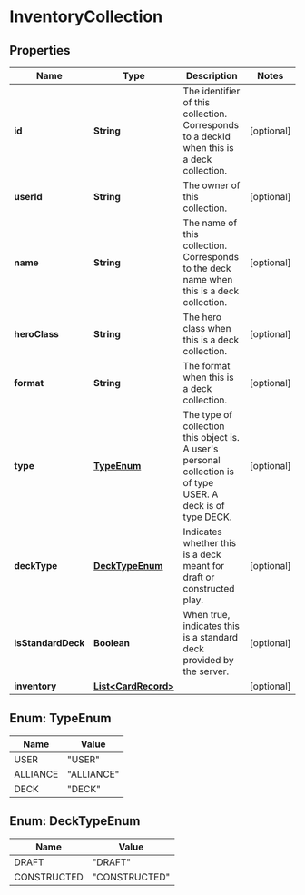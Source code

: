
# InventoryCollection

## Properties
Name | Type | Description | Notes
------------ | ------------- | ------------- | -------------
**id** | **String** | The identifier of this collection. Corresponds to a deckId when this is a deck collection.  |  [optional]
**userId** | **String** | The owner of this collection.  |  [optional]
**name** | **String** | The name of this collection. Corresponds to the deck name when this is a deck collection.  |  [optional]
**heroClass** | **String** | The hero class when this is a deck collection.  |  [optional]
**format** | **String** | The format when this is a deck collection.  |  [optional]
**type** | [**TypeEnum**](#TypeEnum) | The type of collection this object is. A user&#39;s personal collection is of type USER. A deck is of type DECK.  |  [optional]
**deckType** | [**DeckTypeEnum**](#DeckTypeEnum) | Indicates whether this is a deck meant for draft or constructed play.  |  [optional]
**isStandardDeck** | **Boolean** | When true, indicates this is a standard deck provided by the server.  |  [optional]
**inventory** | [**List&lt;CardRecord&gt;**](CardRecord.md) |  |  [optional]


<a name="TypeEnum"></a>
## Enum: TypeEnum
Name | Value
---- | -----
USER | &quot;USER&quot;
ALLIANCE | &quot;ALLIANCE&quot;
DECK | &quot;DECK&quot;


<a name="DeckTypeEnum"></a>
## Enum: DeckTypeEnum
Name | Value
---- | -----
DRAFT | &quot;DRAFT&quot;
CONSTRUCTED | &quot;CONSTRUCTED&quot;



